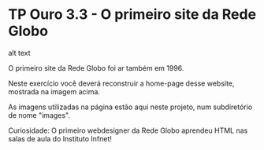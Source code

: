 # TP Ouro 3.3 - O primeiro site da Rede Globo

alt text

O primeiro site da Rede Globo foi ar também em 1996.

Neste exercício você deverá reconstruir a home-page desse website, mostrada na imagem acima.

As imagens utilizadas na página estão aqui neste projeto, num subdiretório de nome "images".

Curiosidade: O primeiro webdesigner da Rede Globo aprendeu HTML nas salas de aula do Instituto Infnet!
